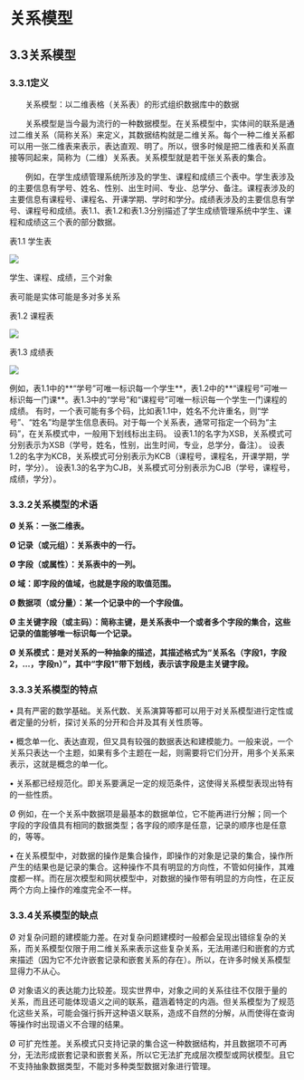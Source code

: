 # 关系模型



## 3.3关系模型

### 3.3.1定义

　　关系模型：以二维表格（关系表）的形式组织数据库中的数据

　　关系模型是当今最为流行的一种数据模型。在关系模型中，实体间的联系是通过二维关系（简称关系）来定义，其数据结构就是二维关系。每个一种二维关系都可以用一张二维表来表示，表达直观、明了。所以，很多时候是把二维表和关系直接等同起来，简称为（二维）关系表。关系模型就是若干张关系表的集合。

 

　　例如，在学生成绩管理系统所涉及的学生、课程和成绩三个表中。学生表涉及的主要信息有学号、姓名、性别、出生时间、专业、总学分、备注。课程表涉及的主要信息有课程号、课程名、开课学期、学时和学分。成绩表涉及的主要信息有学号、课程号和成绩。表1.1、表1.2和表1.3分别描述了学生成绩管理系统中学生、课程和成绩这三个表的部分数据。

表1.1 学生表

![](https://raw.githubusercontent.com/ZanderZhao/images/master/img2019/20191025233517.png)

 

学生、课程、成绩，三个对象

表可能是实体可能是多对多关系

表1.2 课程表

![](https://raw.githubusercontent.com/ZanderZhao/images/master/img2019/20191025233536.png)

表1.3 成绩表

 ![](https://raw.githubusercontent.com/ZanderZhao/images/master/img2019/20191025233549.png)

例如，表1.1中的**“学号”可唯一标识每一个学生**，表1.2中的**“课程号”可唯一标识每一门课**。表1.3中的“学号”和“课程号”可唯一标识每一个学生一门课程的成绩。
有时，一个表可能有多个码，比如表1.1中，姓名不允许重名，则“学号”、“姓名”均是学生信息表码。对于每一个关系表，通常可指定一个码为“主码”，在关系模式中，一般用下划线标出主码。
设表1.1的名字为XSB，关系模式可分别表示为XSB（学号，姓名，性别，出生时间，专业，总学分，备注）。
设表1.2的名字为KCB，关系模式可分别表示为KCB（课程号，课程名，开课学期，学时，学分）。
设表1.3的名字为CJB，关系模式可分别表示为CJB（学号，课程号，成绩，学分）。

 

 

### 3.3.2**关系模型的术语**

**Ø 关系：一张二维表。**

**Ø 记录（或元组）：关系表中的一行。**

**Ø 字段（或属性）：关系表中的一列。**

**Ø 域：即字段的值域，也就是字段的取值范围。**

**Ø 数据项（或分量）：某一个记录中的一个字段值。**

**Ø 主关键字段（或主码）：简称主键，是关系表中一个或者多个字段的集合，这些记录的值能够唯一标识每一个记录。**

**Ø 关系模式：是对关系的一种抽象的描述，其描述格式为“关系名（字段1，字段2，…，字段n）”，其中“字段1”带下划线，表示该字段是主关键字段。**

 

### 3.3.3关系模型的特点

•     具有严密的数学基础。关系代数、关系演算等都可以用于对关系模型进行定性或者定量的分析，探讨关系的分开和合并及其有关性质等。

•     概念单一化、表达直观，但又具有较强的数据表达和建模能力。一般来说，一个关系只表达一个主题，如果有多个主题在一起，则需要将它们分开，用多个关系来表示，这就是概念的单一化。

•     关系都已经规范化。即关系要满足一定的规范条件，这使得关系模型表现出特有的一些性质。

Ø  例如，在一个关系中数据项是最基本的数据单位，它不能再进行分解；同一个字段的字段值具有相同的数据类型；各字段的顺序是任意，记录的顺序也是任意的，等等。

•     在关系模型中，对数据的操作是集合操作，即操作的对象是记录的集合，操作所产生的结果也是记录的集合。这种操作不具有明显的方向性，不管如何操作，其难度都一样。而在层次模型和网状模型中，对数据的操作带有明显的方向性，在正反两个方向上操作的难度完全不一样。

 

 

### 3.3.4关系模型的缺点

Ø  对复杂问题的建模能力差。在对复杂问题建模时一般都会呈现出错综复杂的关系，而关系模型仅限于用二维关系来表示这些复杂关系，无法用递归和嵌套的方式来描述（因为它不允许嵌套记录和嵌套关系的存在）。所以，在许多时候关系模型显得力不从心。

Ø  对象语义的表达能力比较差。现实世界中，对象之间的关系往往不仅限于量的关系，而且还可能体现语义之间的联系，蕴涵着特定的内涵。但关系模型为了规范化这些关系，可能会强行拆开这种语义联系，造成不自然的分解，从而使得在查询等操作时出现语义不合理的结果。

Ø  可扩充性差。关系模式只支持记录的集合这一种数据结构，并且数据项不可再分，无法形成嵌套记录和嵌套关系，所以它无法扩充成层次模型或网状模型。且它不支持抽象数据类型，不能对多种类型数据对象进行管理。

 

 